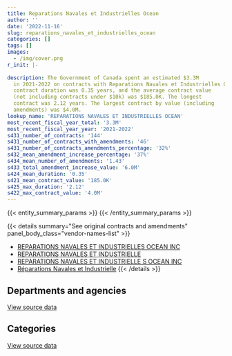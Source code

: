 ```yaml
---
title: Reparations Navales et Industrielles Ocean
author: ''
date: '2022-11-16'
slug: reparations_navales_et_industrielles_ocean
categories: []
tags: []
images:
  - /img/cover.png
r_init: |-
  
description: The Government of Canada spent an estimated $3.3M
  in 2021-2022 on contracts with Reparations Navales et Industrielles Ocean. The average
  contract duration was 0.35 years, and the average contract value
  (not including contracts under $10k) was $185.0K. The longest
  contract was 2.12 years. The largest contract by value (including
  amendments) was $4.0M.
lookup_name: 'REPARATIONS NAVALES ET INDUSTRIELLES OCEAN'
most_recent_fiscal_year_total: '3.3M'
most_recent_fiscal_year_year: '2021-2022'
s431_number_of_contracts: '144'
s431_number_of_contracts_with_amendments: '46'
s431_number_of_contracts_amendments_percentage: '32%'
s432_mean_amendment_increase_percentage: '37%'
s434_mean_number_of_amendments: '1.43'
s433_total_amendment_increase_value: '6.0M'
s424_mean_duration: '0.35'
s421_mean_contract_value: '185.0K'
s425_max_duration: '2.12'
s422_max_contract_value: '4.0M'
---
```


<script src="/rmarkdown-libs/htmlwidgets/htmlwidgets.js"></script>
<link href="/rmarkdown-libs/datatables-css/datatables-crosstalk.css" rel="stylesheet" />
<script src="/rmarkdown-libs/datatables-binding/datatables.js"></script>
<script src="/rmarkdown-libs/jquery/jquery-3.6.0.min.js"></script>
<link href="/rmarkdown-libs/dt-core-bootstrap/css/dataTables.bootstrap.min.css" rel="stylesheet" />
<link href="/rmarkdown-libs/dt-core-bootstrap/css/dataTables.bootstrap.extra.css" rel="stylesheet" />
<script src="/rmarkdown-libs/dt-core-bootstrap/js/jquery.dataTables.min.js"></script>
<script src="/rmarkdown-libs/dt-core-bootstrap/js/dataTables.bootstrap.min.js"></script>
<link href="/rmarkdown-libs/crosstalk/css/crosstalk.min.css" rel="stylesheet" />
<script src="/rmarkdown-libs/crosstalk/js/crosstalk.min.js"></script>
<script src="/rmarkdown-libs/htmlwidgets/htmlwidgets.js"></script>
<link href="/rmarkdown-libs/datatables-css/datatables-crosstalk.css" rel="stylesheet" />
<script src="/rmarkdown-libs/datatables-binding/datatables.js"></script>
<script src="/rmarkdown-libs/jquery/jquery-3.6.0.min.js"></script>
<link href="/rmarkdown-libs/dt-core-bootstrap/css/dataTables.bootstrap.min.css" rel="stylesheet" />
<link href="/rmarkdown-libs/dt-core-bootstrap/css/dataTables.bootstrap.extra.css" rel="stylesheet" />
<script src="/rmarkdown-libs/dt-core-bootstrap/js/jquery.dataTables.min.js"></script>
<script src="/rmarkdown-libs/dt-core-bootstrap/js/dataTables.bootstrap.min.js"></script>
<link href="/rmarkdown-libs/crosstalk/css/crosstalk.min.css" rel="stylesheet" />
<script src="/rmarkdown-libs/crosstalk/js/crosstalk.min.js"></script>

{{< entity_summary_params >}}
{{< /entity_summary_params >}}

{{< details summary="See original contracts and amendments" panel_body_class="vendor-names-list" >}}
- [REPARATIONS NAVALES ET INDUSTRIELLES OCEAN INC](https://search.open.canada.ca/en/ct/?sort=contract_value_f%20desc&page=1&search_text=%22REPARATIONS%20NAVALES%20ET%20INDUSTRIELLES%20OCEAN%20INC%22)
- [REPARATIONS NAVALES ET INDUSTRIELLE](https://search.open.canada.ca/en/ct/?sort=contract_value_f%20desc&page=1&search_text=%22REPARATIONS%20NAVALES%20ET%20INDUSTRIELLE%22)
- [REPARATIONS NAVALES ET INDUSTRIELLE S OCEAN INC](https://search.open.canada.ca/en/ct/?sort=contract_value_f%20desc&page=1&search_text=%22REPARATIONS%20NAVALES%20ET%20INDUSTRIELLE%20S%20OCEAN%20INC%22)
- [Réparations Navales et Industrielle](https://search.open.canada.ca/en/ct/?sort=contract_value_f%20desc&page=1&search_text=%22R%c3%a9parations%20Navales%20et%20Industrielle%22)
{{< /details >}}

## Departments and agencies

<div id="htmlwidget-1" style="width:100%;height:auto;" class="datatables html-widget"></div>
<script type="application/json" data-for="htmlwidget-1">{"x":{"style":"bootstrap","filter":"none","vertical":false,"data":[["<a href=\"/departments/dfo-mpo/\">Fisheries and Oceans Canada<\/a>","<a href=\"/departments/pc/\">Parks Canada<\/a>"],[6124303.56,null],[4220676.7,2197.09],[2233358.47,12659.43],[3250316.11,null]],"container":"<table class=\"table table-striped table-hover row-border order-column display\">\n  <thead>\n    <tr>\n      <th>Department<\/th>\n      <th>2018-2019<\/th>\n      <th>2019-2020<\/th>\n      <th>2020-2021<\/th>\n      <th>2021-2022<\/th>\n    <\/tr>\n  <\/thead>\n<\/table>","options":{"order":[[4,"desc"]],"pageLength":10,"autoWidth":true,"columnDefs":[{"targets":1,"render":"function(data, type, row, meta) {\n    return type !== 'display' ? data : DTWidget.formatCurrency(data, \"$\", 2, 3, \",\", \".\", true, null);\n  }"},{"targets":2,"render":"function(data, type, row, meta) {\n    return type !== 'display' ? data : DTWidget.formatCurrency(data, \"$\", 2, 3, \",\", \".\", true, null);\n  }"},{"targets":3,"render":"function(data, type, row, meta) {\n    return type !== 'display' ? data : DTWidget.formatCurrency(data, \"$\", 2, 3, \",\", \".\", true, null);\n  }"},{"targets":4,"render":"function(data, type, row, meta) {\n    return type !== 'display' ? data : DTWidget.formatCurrency(data, \"$\", 2, 3, \",\", \".\", true, null);\n  }"},{"width":"16%","targets":[1,2,3,4]},{"className":"dt-right","targets":[1,2,3,4]}],"orderClasses":false}},"evals":["options.columnDefs.0.render","options.columnDefs.1.render","options.columnDefs.2.render","options.columnDefs.3.render"],"jsHooks":[]}</script>
<p class="text-right">
<a href="https://github.com/GoC-Spending/contracts-data/tree/main/data/out/vendors/reparations_navales_et_industrielles_ocean/summary_by_fiscal_year_by_department.csv" class="source-data-link btn btn-link">View source data</a>
</p>

## Categories

<div id="htmlwidget-2" style="width:100%;height:auto;" class="datatables html-widget"></div>
<script type="application/json" data-for="htmlwidget-2">{"x":{"style":"bootstrap","filter":"none","vertical":false,"data":[["<a href=\"/categories/information_technology/\">Information technology<\/a>","<a href=\"/categories/transportation_and_logistics/\">Transportation and logistics<\/a>","<a href=\"/categories/human_capital/\">Human capital<\/a>"],[null,6124303.56,null],[0,4220676.7,2197.09],[null,2233358.47,12659.43],[null,3250316.11,null]],"container":"<table class=\"table table-striped table-hover row-border order-column display\">\n  <thead>\n    <tr>\n      <th>Category<\/th>\n      <th>2018-2019<\/th>\n      <th>2019-2020<\/th>\n      <th>2020-2021<\/th>\n      <th>2021-2022<\/th>\n    <\/tr>\n  <\/thead>\n<\/table>","options":{"order":[[4,"desc"]],"dom":"t","pageLength":30,"autoWidth":true,"columnDefs":[{"targets":1,"render":"function(data, type, row, meta) {\n    return type !== 'display' ? data : DTWidget.formatCurrency(data, \"$\", 2, 3, \",\", \".\", true, null);\n  }"},{"targets":2,"render":"function(data, type, row, meta) {\n    return type !== 'display' ? data : DTWidget.formatCurrency(data, \"$\", 2, 3, \",\", \".\", true, null);\n  }"},{"targets":3,"render":"function(data, type, row, meta) {\n    return type !== 'display' ? data : DTWidget.formatCurrency(data, \"$\", 2, 3, \",\", \".\", true, null);\n  }"},{"targets":4,"render":"function(data, type, row, meta) {\n    return type !== 'display' ? data : DTWidget.formatCurrency(data, \"$\", 2, 3, \",\", \".\", true, null);\n  }"},{"width":"16%","targets":[1,2,3,4]},{"className":"dt-right","targets":[1,2,3,4]}],"orderClasses":false,"lengthMenu":[10,25,30,50,100]}},"evals":["options.columnDefs.0.render","options.columnDefs.1.render","options.columnDefs.2.render","options.columnDefs.3.render"],"jsHooks":[]}</script>
<p class="text-right">
<a href="https://github.com/GoC-Spending/contracts-data/tree/main/data/out/vendors/reparations_navales_et_industrielles_ocean/summary_by_fiscal_year_by_category.csv" class="source-data-link btn btn-link">View source data</a>
</p>
